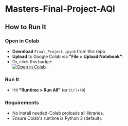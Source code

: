 # Masters-Final-Project-AQI

## How to Run It
### Open in Colab
- **Download** `Final_Project.ipynb` from this repo.
- **Upload** to Google Colab via **"File > Upload Notebook"**.
- Or, click this badge:  
  [![Open in Colab](https://colab.research.google.com/assets/colab-badge.svg)](https://colab.research.google.com/drive/1pox5hu4tUmWrioLmCc0J3zXw1JLqUttj?usp=sharing)

### Run It
- Hit **"Runtime > Run All"** (or `Ctrl+F9`)

### Requirements
- No install needed-Colab proloads all libraries.
- Ensure Colab's runtime is Python 3 (default).
